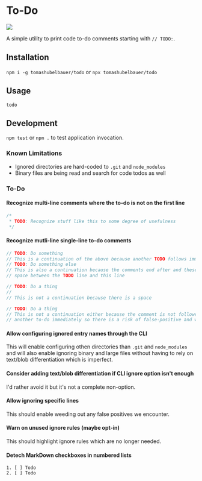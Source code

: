 # To-Do

[![](https://github.com/tomashubelbauer/todo/workflows/github-actions/badge.svg)](https://github.com/TomasHubelbauer/todo/actions)

A simple utility to print code to-do comments starting with `// TODO:`.

## Installation

`npm i -g tomashubelbauer/todo` or `npx tomashubelbauer/todo`

## Usage

`todo`

## Development

`npm test` or `npm .` to test application invocation.

### Known Limitations

- Ignored directories are hard-coded to `.git` and `node_modules`
- Binary files are being read and search for code todos as well

### To-Do

#### Recognize multi-line comments where the to-do is not on the first line

```js
/*
 * TODO: Recognize stuff like this to some degree of usefulness
 */
```

#### Recognize mutli-line single-line to-do comments

```js
// TODO: Do something
// This is a continuation of the above because another TODO follows immediately
// TODO: Do something else
// This is also a continuation because the comments end after and these is no
// space between the TODO line and this line
```

```js
// TODO: Do a thing
// 
// This is not a continuation because there is a space

// TODO: Do a thing
// This is not a continuation either because the comment is not followed by
// another to-do immediately so there is a risk of false-positive and we bail
```

#### Allow configuring ignored entry names through the CLI

This will enable configuring othen directories than `.git` and `node_modules`
and will also enable ignoring binary and large files without having to rely on
text/blob differentiation which is imperfect.

#### Consider adding text/blob differentiation if CLI ignore option isn't enough

I'd rather avoid it but it's not a complete non-option.

#### Allow ignoring specific lines

This should enable weeding out any false positives we encounter.

#### Warn on unused ignore rules (maybe opt-in)

This should highlight ignore rules which are no longer needed.

#### Detech MarkDown checkboxes in numbered lists

```
1. [ ] Todo
2. [ ] Todo
```
